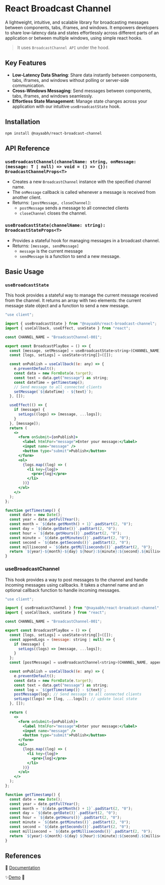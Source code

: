 # React Broadcast Channel

A lightweight, intuitive, and scalable library for broadcasting messages between components, tabs, iframes, and windows. It empowers developers to share low-latency data and states effortlessly across different parts of an application or between multiple windows, using simple react hooks.

> It uses `BroadcastChannel API` under the hood.

## Key Features

- **Low-Latency Data Sharing**: Share data instantly between components, tabs, iframes, and windows without polling or server-side communication.
- **Cross-Windows Messaging**: Send messages between components, tabs, iframes, and windows seamlessly.
- **Effortless State Management**: Manage state changes across your application with our intuitive `useBroadcastState` hook.

## Installation

```npm
npm install @nayaabh/react-broadcast-channel
```

## API Reference

### `useBroadcastChannel(channelName: string, onMessage: (message: T | null) => void = () => {}): BroadcastChannelProps<T>`

- Creates a new `BroadcastChannel` instance with the specified channel name.
- The `onMessage` callback is called whenever a message is received from another client.
- Returns: `[postMessage, closeChannel]`:
  - `postMessage` sends a message to all connected clients
  - `closeChannel` closes the channel.

### `useBroadcastState(channelName: string): BroadcastStateProps<T>`

- Provides a stateful hook for managing messages in a broadcast channel.
- Returns: `[message, sendMessage]`
  - `message` is the current message
  - `sendMessage` is a function to send a new message.

## Basic Usage

### `useBroadcastState`

This hook provides a stateful way to manage the current message received from the channel. It returns an array with two elements: the current message state object and a function to send a new message.

```jsx
"use client";

import { useBroadcastState } from "@nayaabh/react-broadcast-channel";
import { useCallback, useEffect, useState } from "react";

const CHANNEL_NAME = "BroadcastChannel-001";

export const BroadcastPlayBox = () => {
  const [message, setMessage] = useBroadcastState<string>(CHANNEL_NAME);
  const [logs, setLogs] = useState<string[]>([]);

  const onPublish = useCallback((e: any) => {
    e.preventDefault();
    const data = new FormData(e.target);
    const text = data.get("message") as string;
    const dateTime = getTimestamp();
    // Send message to all connected clients
    setMessage(`${dateTime} - ${text}`);
  }, []);

  useEffect(() => {
    if (message) {
      setLogs((logs) => [message, ...logs]);
    }
  }, [message]);
  return (
    <>
      <form onSubmit={onPublish}>
        <label htmlFor="message">Enter your message:</label>
        <input name="message" />
        <button type="submit">Publish</button>
      </form>
      <ol>
        {logs.map((log) => (
          <li key={log}>
            <pre>{log}</pre>
          </li>
        ))}
      </ol>
    </>
  );
};

function getTimestamp() {
  const date = new Date();
  const year = date.getFullYear();
  const month = `${date.getMonth() + 1}`.padStart(2, "0");
  const day = `${date.getDate()}`.padStart(2, "0");
  const hour = `${date.getHours()}`.padStart(2, "0");
  const minute = `${date.getMinutes()}`.padStart(2, "0");
  const second = `${date.getSeconds()}`.padStart(2, "0");
  const millisecond = `${date.getMilliseconds()}`.padStart(2, "0");
  return `${year}-${month}-${day} ${hour}:${minute}:${second}.${millisecond}`;
}

```

### useBroadcastChannel

This hook provides a way to post messages to the channel and handle incoming messages using callbacks. It takes a channel name and an optional callback function to handle incoming messages.

```jsx
"use client";

import { useBroadcastChannel } from "@nayaabh/react-broadcast-channel";
import { useCallback, useState } from "react";

const CHANNEL_NAME = "BroadcastChannel-001";

export const BroadcastPlayBox = () => {
  const [logs, setLogs] = useState<string[]>([]);
  const appendLogs = (message: string | null) => {
    if (message) {
      setLogs((logs) => [message, ...logs]);
    }
  };
  const [postMessage] = useBroadcastChannel<string>(CHANNEL_NAME, appendLogs);

  const onPublish = useCallback((e: any) => {
    e.preventDefault();
    const data = new FormData(e.target);
    const text = data.get("message") as string;
    const log = `${getTimestamp()} - ${text}`;
    postMessage(log); // Send message to all connected clients
    setLogs((logs) => [log, ...logs]); // update local state
  }, []);

  return (
    <>
      <form onSubmit={onPublish}>
        <label htmlFor="message">Enter your message:</label>
        <input name="message" />
        <button type="submit">Publish</button>
      </form>
      <ol>
        {logs.map((log) => (
          <li key={log}>
            <pre>{log}</pre>
          </li>
        ))}
      </ol>
    </>
  );
};

function getTimestamp() {
  const date = new Date();
  const year = date.getFullYear();
  const month = `${date.getMonth() + 1}`.padStart(2, "0");
  const day = `${date.getDate()}`.padStart(2, "0");
  const hour = `${date.getHours()}`.padStart(2, "0");
  const minute = `${date.getMinutes()}`.padStart(2, "0");
  const second = `${date.getSeconds()}`.padStart(2, "0");
  const millisecond = `${date.getMilliseconds()}`.padStart(2, "0");
  return `${year}-${month}-${day} ${hour}:${minute}:${second}.${millisecond}`;
}
```

## References

📔 [Documentation](https://github.com/nayaabh/react-broadcast-channel)

✨[Demo](https://devy.in/products/react-broadcast-channel) 🚀
